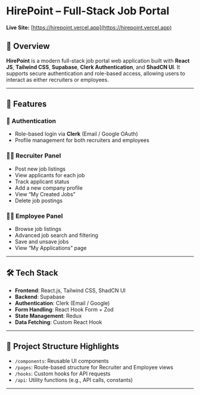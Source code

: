# HirePoint – Full-Stack Job Portal

**Live Site:** [https://hirepoint.vercel.app](https://hirepoint.vercel.app)

## 📌 Overview

**HirePoint** is a modern full-stack job portal web application built with **React JS**, **Tailwind CSS**, **Supabase**, **Clerk Authentication**, and **ShadCN UI**. It supports secure authentication and role-based access, allowing users to interact as either recruiters or employees.

---

## 🔑 Features

### 🔐 Authentication

- Role-based login via **Clerk** (Email / Google OAuth)
- Profile management for both recruiters and employees

### 🧑‍💼 Recruiter Panel

- Post new job listings
- View applicants for each job
- Track applicant status
- Add a new company profile
- View “My Created Jobs”
- Delete job postings

### 👨‍🎓 Employee Panel

- Browse job listings
- Advanced job search and filtering
- Save and unsave jobs
- View “My Applications” page

---

## 🛠️ Tech Stack

- **Frontend**: React.js, Tailwind CSS, ShadCN UI
- **Backend**: Supabase
- **Authentication**: Clerk (Email / Google)
- **Form Handling**: React Hook Form + Zod
- **State Management**: Redux
- **Data Fetching**: Custom React Hook

---

## 📁 Project Structure Highlights

- `/components`: Reusable UI components
- `/pages`: Route-based structure for Recruiter and Employee views
- `/hooks`: Custom hooks for API requests
- `/api`: Utility functions (e.g., API calls, constants)

---